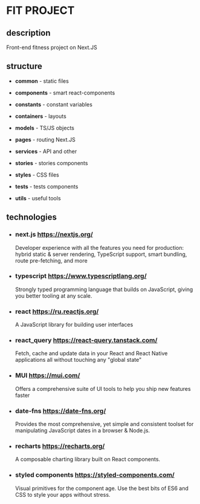 # FIT PROJECT
## description
Front-end fitness project on Next.JS

## structure
* __common__ - static files

* __components__ - smart react-components

* __constants__ - constant variables

* __containers__ - layouts

* __models__ - TS/JS objects

* __pages__ - routing Next.JS

* __services__ - API and other

* __stories__ - stories components

* __styles__ - CSS files

* __tests__ - tests components

* __utils__ - useful tools


## technologies
* ### next.js https://nextjs.org/
    Developer experience with all the features you need for production: hybrid static & server rendering, TypeScript support, smart bundling, route pre-fetching, and more
* ### typescript https://www.typescriptlang.org/
    Strongly typed programming language that builds on JavaScript, giving you better tooling at any scale.
* ### react https://ru.reactjs.org/
    A JavaScript library for building user interfaces
* ### react_query https://react-query.tanstack.com/
    Fetch, cache and update data in your React and React Native applications all without touching any "global state"
* ### MUI https://mui.com/
    Offers a comprehensive suite of UI tools to help you ship new features faster
* ### date-fns https://date-fns.org/
    Provides the most comprehensive, yet simple and consistent toolset for manipulating JavaScript dates in a browser & Node.js.
* ### recharts https://recharts.org/
    A composable charting library built on React components.
* ### styled components https://styled-components.com/
    Visual primitives for the component age. Use the best bits of ES6 and CSS to style your apps without stress.



